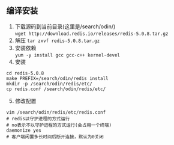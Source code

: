 ## 编译安装  
1. 下载源码到当前目录(这里是/search/odin/)  
`wget http://download.redis.io/releases/redis-5.0.8.tar.gz`  
2. 解压
`tar zxvf redis-5.0.8.tar.gz`  
3. 安装依赖  
`yum -y install gcc gcc-c++ kernel-devel`  
4. 安装  
```shell
cd redis-5.0.8
make PREFIX=/search/odin/redis install
mkdir -p /search/odin/redis/etc/
cp redis.conf /search/odin/redis/etc/
``` 
5. 修改配置  
```shell
vim /search/odin/redis/etc/redis.conf
# redis以守护进程的方式运行
# no表示不以守护进程的方式运行(会占用一个终端)
daemonize yes
# 客户端闲置多长时间后断开连接，默认为0关闭
```
